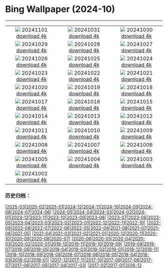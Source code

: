 # Bing Wallpaper (2024-10)
**************
| | | |
| :----: | :----: | :----: |
| ![](https://www.bing.com/th?id=OHR.VineyardsBlackForestFall_DE-DE2832375252_1920x1080.jpg) 20241101 [download 4k](https://www.bing.com/th?id=OHR.VineyardsBlackForestFall_DE-DE2832375252_UHD.jpg) | ![](https://www.bing.com/th?id=OHR.GargoyleParis_DE-DE9566321250_1920x1080.jpg) 20241031 [download 4k](https://www.bing.com/th?id=OHR.GargoyleParis_DE-DE9566321250_UHD.jpg) | ![](https://www.bing.com/th?id=OHR.HauntedEdinburgh_DE-DE5335021616_1920x1080.jpg) 20241030 [download 4k](https://www.bing.com/th?id=OHR.HauntedEdinburgh_DE-DE5335021616_UHD.jpg) |
| ![](https://www.bing.com/th?id=OHR.GreatOwl_DE-DE5072344548_1920x1080.jpg) 20241029 [download 4k](https://www.bing.com/th?id=OHR.GreatOwl_DE-DE5072344548_UHD.jpg) | ![](https://www.bing.com/th?id=OHR.PumpkinMist_DE-DE2695575540_1920x1080.jpg) 20241028 [download 4k](https://www.bing.com/th?id=OHR.PumpkinMist_DE-DE2695575540_UHD.jpg) | ![](https://www.bing.com/th?id=OHR.PolarBearHug_DE-DE3605401727_1920x1080.jpg) 20241027 [download 4k](https://www.bing.com/th?id=OHR.PolarBearHug_DE-DE3605401727_UHD.jpg) |
| ![](https://www.bing.com/th?id=OHR.GhostForest_DE-DE7650231907_1920x1080.jpg) 20241026 [download 4k](https://www.bing.com/th?id=OHR.GhostForest_DE-DE7650231907_UHD.jpg) | ![](https://www.bing.com/th?id=OHR.MontBlancMassif_DE-DE0416304565_1920x1080.jpg) 20241025 [download 4k](https://www.bing.com/th?id=OHR.MontBlancMassif_DE-DE0416304565_UHD.jpg) | ![](https://www.bing.com/th?id=OHR.HumboldtUniversityLibrary_DE-DE9129729075_1920x1080.jpg) 20241024 [download 4k](https://www.bing.com/th?id=OHR.HumboldtUniversityLibrary_DE-DE9129729075_UHD.jpg) |
| ![](https://www.bing.com/th?id=OHR.MadameSherriCastle_DE-DE5744863677_1920x1080.jpg) 20241023 [download 4k](https://www.bing.com/th?id=OHR.MadameSherriCastle_DE-DE5744863677_UHD.jpg) | ![](https://www.bing.com/th?id=OHR.MonsterDoor_DE-DE5408236104_1920x1080.jpg) 20241022 [download 4k](https://www.bing.com/th?id=OHR.MonsterDoor_DE-DE5408236104_UHD.jpg) | ![](https://www.bing.com/th?id=OHR.GermanyBaldeneyseeFall_DE-DE3538373815_1920x1080.jpg) 20241021 [download 4k](https://www.bing.com/th?id=OHR.GermanyBaldeneyseeFall_DE-DE3538373815_UHD.jpg) |
| ![](https://www.bing.com/th?id=OHR.SmilingSloth_DE-DE3423910925_1920x1080.jpg) 20241020 [download 4k](https://www.bing.com/th?id=OHR.SmilingSloth_DE-DE3423910925_UHD.jpg) | ![](https://www.bing.com/th?id=OHR.DenderaTemple_DE-DE9209425729_1920x1080.jpg) 20241019 [download 4k](https://www.bing.com/th?id=OHR.DenderaTemple_DE-DE9209425729_UHD.jpg) | ![](https://www.bing.com/th?id=OHR.CentralParkAutumn_DE-DE9416328448_1920x1080.jpg) 20241018 [download 4k](https://www.bing.com/th?id=OHR.CentralParkAutumn_DE-DE9416328448_UHD.jpg) |
| ![](https://www.bing.com/th?id=OHR.KochiaJapan_DE-DE4546575583_1920x1080.jpg) 20241017 [download 4k](https://www.bing.com/th?id=OHR.KochiaJapan_DE-DE4546575583_UHD.jpg) | ![](https://www.bing.com/th?id=OHR.FossilsDorset_DE-DE5527314579_1920x1080.jpg) 20241016 [download 4k](https://www.bing.com/th?id=OHR.FossilsDorset_DE-DE5527314579_UHD.jpg) | ![](https://www.bing.com/th?id=OHR.MaraMigration_DE-DE2892375339_1920x1080.jpg) 20241015 [download 4k](https://www.bing.com/th?id=OHR.MaraMigration_DE-DE2892375339_UHD.jpg) |
| ![](https://www.bing.com/th?id=OHR.CocoBeach_DE-DE0655517413_1920x1080.jpg) 20241014 [download 4k](https://www.bing.com/th?id=OHR.CocoBeach_DE-DE0655517413_UHD.jpg) | ![](https://www.bing.com/th?id=OHR.AlcazarSeville_DE-DE3041524458_1920x1080.jpg) 20241013 [download 4k](https://www.bing.com/th?id=OHR.AlcazarSeville_DE-DE3041524458_UHD.jpg) | ![](https://www.bing.com/th?id=OHR.QuebecDuck_DE-DE2140613391_1920x1080.jpg) 20241012 [download 4k](https://www.bing.com/th?id=OHR.QuebecDuck_DE-DE2140613391_UHD.jpg) |
| ![](https://www.bing.com/th?id=OHR.CelticColours_DE-DE5682241306_1920x1080.jpg) 20241011 [download 4k](https://www.bing.com/th?id=OHR.CelticColours_DE-DE5682241306_UHD.jpg) | ![](https://www.bing.com/th?id=OHR.SoranoItaly_DE-DE6035116338_1920x1080.jpg) 20241010 [download 4k](https://www.bing.com/th?id=OHR.SoranoItaly_DE-DE6035116338_UHD.jpg) | ![](https://www.bing.com/th?id=OHR.PotsdamerPlatzBerlin_DE-DE6566333403_1920x1080.jpg) 20241009 [download 4k](https://www.bing.com/th?id=OHR.PotsdamerPlatzBerlin_DE-DE6566333403_UHD.jpg) |
| ![](https://www.bing.com/th?id=OHR.MototiOctopus_DE-DE2317582998_1920x1080.jpg) 20241008 [download 4k](https://www.bing.com/th?id=OHR.MototiOctopus_DE-DE2317582998_UHD.jpg) | ![](https://www.bing.com/th?id=OHR.ElbePhilharmonic_DE-DE0654455444_1920x1080.jpg) 20241007 [download 4k](https://www.bing.com/th?id=OHR.ElbePhilharmonic_DE-DE0654455444_UHD.jpg) | ![](https://www.bing.com/th?id=OHR.BerlinConcertHallFestivalofLights_DE-DE1090691492_1920x1080.jpg) 20241006 [download 4k](https://www.bing.com/th?id=OHR.BerlinConcertHallFestivalofLights_DE-DE1090691492_UHD.jpg) |
| ![](https://www.bing.com/th?id=OHR.ElephantTeacher_DE-DE8807070034_1920x1080.jpg) 20241005 [download 4k](https://www.bing.com/th?id=OHR.ElephantTeacher_DE-DE8807070034_UHD.jpg) | ![](https://www.bing.com/th?id=OHR.EuropaMoon_DE-DE7966877532_1920x1080.jpg) 20241004 [download 4k](https://www.bing.com/th?id=OHR.EuropaMoon_DE-DE7966877532_UHD.jpg) | ![](https://www.bing.com/th?id=OHR.BerlinWallBlueHands_DE-DE6022715375_1920x1080.jpg) 20241003 [download 4k](https://www.bing.com/th?id=OHR.BerlinWallBlueHands_DE-DE6022715375_UHD.jpg) |
| ![](https://www.bing.com/th?id=OHR.WindRiverAlaska_DE-DE4243955227_1920x1080.jpg) 20241002 [download 4k](https://www.bing.com/th?id=OHR.WindRiverAlaska_DE-DE4243955227_UHD.jpg) |  |  |

### 历史归档：

|[2025-03](2025-03/2025-03.md)|[2025-02](2025-02/2025-02.md)|[2025-01](2025-01/2025-01.md)|[2024-12](2024-12/2024-12.md)|[2024-11](2024-11/2024-11.md)|[2024-10](2024-10/2024-10.md)|[2024-09](2024-09/2024-09.md)|[2024-08](2024-08/2024-08.md)|[2024-07](2024-07/2024-07.md)|[2024-06](2024-06/2024-06.md)|
|[2024-05](2024-05/2024-05.md)|[2024-04](2024-04/2024-04.md)|[2024-03](2024-03/2024-03.md)|[2024-02](2024-02/2024-02.md)|[2024-01](2024-01/2024-01.md)|[2023-12](2023-12/2023-12.md)|[2023-11](2023-11/2023-11.md)|[2023-10](2023-10/2023-10.md)|[2023-09](2023-09/2023-09.md)|[2023-08](2023-08/2023-08.md)|
|[2023-07](2023-07/2023-07.md)|[2023-06](2023-06/2023-06.md)|[2023-05](2023-05/2023-05.md)|[2023-04](2023-04/2023-04.md)|[2023-03](2023-03/2023-03.md)|[2023-02](2023-02/2023-02.md)|[2023-01](2023-01/2023-01.md)|[2022-12](2022-12/2022-12.md)|[2022-11](2022-11/2022-11.md)|[2022-10](2022-10/2022-10.md)|
|[2022-09](2022-09/2022-09.md)|[2022-08](2022-08/2022-08.md)|[2022-07](2022-07/2022-07.md)|[2022-06](2022-06/2022-06.md)|[2022-05](2022-05/2022-05.md)|[2022-04](2022-04/2022-04.md)|[2021-08](2021-08/2021-08.md)|[2021-07](2021-07/2021-07.md)|[2021-06](2021-06/2021-06.md)|[2021-05](2021-05/2021-05.md)|
|[2021-04](2021-04/2021-04.md)|[2021-03](2021-03/2021-03.md)|[2021-02](2021-02/2021-02.md)|[2021-01](2021-01/2021-01.md)|[2020-12](2020-12/2020-12.md)|[2020-11](2020-11/2020-11.md)|[2020-10](2020-10/2020-10.md)|[2020-09](2020-09/2020-09.md)|[2020-08](2020-08/2020-08.md)|[2020-07](2020-07/2020-07.md)|
|[2020-06](2020-06/2020-06.md)|[2020-05](2020-05/2020-05.md)|[2020-04](2020-04/2020-04.md)|[2020-03](2020-03/2020-03.md)|[2020-02](2020-02/2020-02.md)|[2020-01](2020-01/2020-01.md)|[2019-12](2019-12/2019-12.md)|[2019-11](2019-11/2019-11.md)|[2019-10](2019-10/2019-10.md)|[2019-09](2019-09/2019-09.md)|
|[2019-08](2019-08/2019-08.md)|[2019-07](2019-07/2019-07.md)|[2019-06](2019-06/2019-06.md)|[2019-05](2019-05/2019-05.md)|[2019-04](2019-04/2019-04.md)|[2019-03](2019-03/2019-03.md)|[2019-02](2019-02/2019-02.md)|[2019-01](2019-01/2019-01.md)|[2018-12](2018-12/2018-12.md)|[2018-11](2018-11/2018-11.md)|
|[2018-10](2018-10/2018-10.md)|[2018-09](2018-09/2018-09.md)|[2018-08](2018-08/2018-08.md)|[2018-07](2018-07/2018-07.md)|[2018-06](2018-06/2018-06.md)|[2018-05](2018-05/2018-05.md)|[2018-04](2018-04/2018-04.md)|[2018-03](2018-03/2018-03.md)|[2018-02](2018-02/2018-02.md)|[2018-01](2018-01/2018-01.md)|
|[2017-12](2017-12/2017-12.md)|[2017-11](2017-11/2017-11.md)|[2017-10](2017-10/2017-10.md)|[2017-09](2017-09/2017-09.md)|[2017-08](2017-08/2017-08.md)|[2017-07](2017-07/2017-07.md)|[2017-06](2017-06/2017-06.md)|[2017-05](2017-05/2017-05.md)|[2017-04](2017-04/2017-04.md)|[2017-03](2017-03/2017-03.md)|
|[2017-02](2017-02/2017-02.md)|[2017-01](2017-01/2017-01.md)|[2016-12](2016-12/2016-12.md)